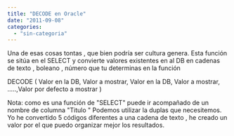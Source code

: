 ```yaml
---
title: "DECODE en Oracle"
date: "2011-09-08"
categories: 
  - "sin-categoria"
---
```


Una de esas cosas tontas , que bien podría ser cultura genera. Esta función se sitúa en el SELECT y convierte valores existentes en al DB en cadenas de texto , boleano , número que tu determinas en la función

DECODE ( Valor en la DB, Valor a mostrar, Valor en la DB, Valor a mostrar, .....,Valor por defecto a mostrar )

Nota: como es una función de "SELECT" puede ir acompañado de un nombre de columna "Titulo " Podemos utilizar la duplas que necesitemos. Yo he convertido 5 códigos diferentes a una cadena de texto , he creado un valor por el que puedo organizar mejor los resultados.
